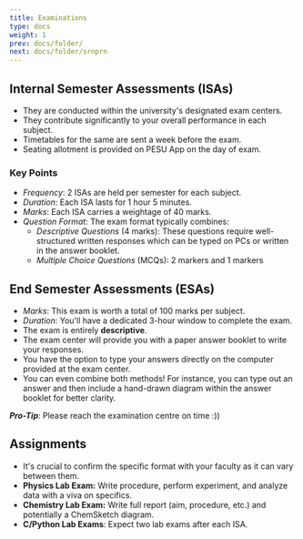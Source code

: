 ```yaml
---
title: Examinations
type: docs
weight: 1
prev: docs/folder/
next: docs/folder/srnprn
---
```


## Internal Semester Assessments (ISAs)

- They are conducted within the university's designated exam centers. 
- They contribute significantly to your overall performance in each subject.
- Timetables for the same are sent a week before the exam. 
- Seating allotment is provided on PESU App on the day of exam.

### Key Points

* *Frequency*: 2 ISAs are held per semester for each subject.
* *Duration*: Each ISA lasts for 1 hour 5 minutes.
* *Marks*: Each ISA carries a weightage of 40 marks.
* *Question Format*: The exam format typically combines:
    * *Descriptive Questions* (4 marks): These questions require well-structured written responses which can be typed on PCs or written in the answer booklet.
    * *Multiple Choice Questions* (MCQs): 2 markers and 1 markers

## End Semester Assessments (ESAs)

- *Marks*: This exam is worth a total of 100 marks per subject.
- *Duration*: You'll have a dedicated 3-hour window to complete the exam.
- The exam is entirely **descriptive**.
- The exam center will provide you with a paper answer booklet to write your responses.
- You have the option to type your answers directly on the computer provided at the exam center.
- You can even combine both methods! For instance, you can type out an answer and then include a hand-drawn diagram within the answer booklet for better clarity.

***Pro-Tip***: Please reach the examination centre on time :))

## Assignments 

* It's crucial to confirm the specific format with your faculty as it can vary between them.
* **Physics Lab Exam:** Write procedure, perform experiment, and analyze data with a viva on specifics.
* **Chemistry Lab Exam:** Write full report (aim, procedure, etc.) and potentially a ChemSketch diagram.
* **C/Python Lab Exams**: Expect two lab exams after each ISA.
